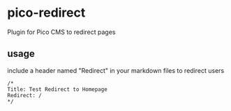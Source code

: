 pico-redirect
=============

Plugin for Pico CMS to redirect pages

## usage

include a header named "Redirect" in your markdown files to redirect users

    /*
    Title: Test Redirect to Homepage
    Redirect: /
    */
